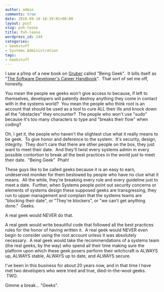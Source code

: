 ```yaml
---
author: admin
comments: true
date: 2010-09-10 18:19:01+00:00
layout: post
slug: puh-lease
title: Puh-lease
wordpress_id: 244
categories:
- Geekstuff
- Systems Administration
tags:
- Geekstuff
---
```


I saw a p1mp of a new book on [Gruber](http://daringfireball.net) called "Being Geek".  It bills itself as "[The Software Developer's Career Handbook](http://www.amazon.com/gp/product/0596155409?ie=UTF8&tag=beigee-20&linkCode=as2&camp=1789&creative=9325&creativeASIN=0596155409)".  That sort of set me off, honestly.

You mean the people we geeks won't give access to because, if left to themselves, developers will patently destroy anything they come in contact with in the systems world?  You mean the people who think root is an account that should be used as a tool to cure ALL their ills and knock down all the "obstacles" they encounter?  The people who won't use "sudo" because it's too many characters to type and "breaks their flow" when coding?

Oh, I get it, the people who haven't the slightest clue what it really means to be geek.  To give honor and deference to the system.  It's security, design, integrity.  They don't care that there are other people on the box, they just want to meet their date.  And they'll twist every systems admin in every possible contortion to break all the best practices in the world just to meet their date.  "Being Geek"  Phah!

These guys like to be called geeks because it is an easy to earn, undeserved moniker for them bestowed by people who have no clue what it means.  All the while, they're breaking every rule and every guideline just to meet a date.  Further, when Systems people point out security concerns or elements of systems design these supposed geeks are transgressing, they run to upper management and complain that the systems teams are "blocking their date", or "They're blockers", or "we can't get anything done."  Geeks.

A real geek would NEVER do that.

A real geek would write beautiful code that followed all the best practices rules for the honor of having written it.  A real geek would NEVER even begin to consider using the root account unless it was absolutely necessary.  A real geek would take the recommendations of a systems team (the real geeks, by the way) who spend all their time making sure the platform upon which these geek posers perform their witchcraft is ALWAYS up, ALWAYS stable, ALWAYS up to date, and ALWAYS secure.

I've been in this business for about 20 years now, and in that time I have met two developers who were tried and true, died-in-the-wool geeks.  TWO.

Gimme a break... "Geeks".
